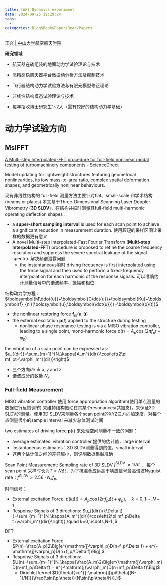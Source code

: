 ```yaml
---
title: (WX) Dynamics experiment
date: 2024-09-25 19:29:24
tags:
  - 
categories: Blog&Book&Paper/Read/Papers
---
```


[王兴 | 中山大学航空航天学院](https://saa.sysu.edu.cn/teacher/347)

**研究领域**

- 航天器在轨组装的地面动力学试验理论与技术
- 高精高稳航天器平台微振动分析方法及抑制技术
- 飞行器结构动力学试验方法与有限元模型修正理论
- 非线性结构模态试验理论与技术

- 每年招收博士研究生1~2人（需有较好的结构动力学基础）

<!-- more -->

# 动力学试验方向

## MsIFFT

[A Multi-step Interpolated-FFT procedure for full-field nonlinear modal testing of turbomachinery components - ScienceDirect](https://www.sciencedirect.com/science/article/pii/S0888327021010852)

Model updating for lightweight structures featuring geometrical nonlinearities, its low mass-to-area ratio, complex spatial deformation shapes, and geometrically nonlinear behaviours.

现有非线性结构的 full-field 测量方法主要针对flat、small-scale 和学术结构(beams or plates)
本文基于Three-Dimensional Scanning Laser Doppler Vibrometry (**3D SLDV**)，在结构共振时测量其full-field multi-harmonic operating deflection shapes：
- a **super-short sampling interval** is used for each scan point to achieve a significant reduction in measurement duration. 使用超短的采样区间让采样的数据更有意义
- A novel Multi-step Interpolated-Fast Fourier Transform (**Multi-step Interpolated-FFT**) procedure is proposed to refine the coarse frequency resolution and suppress the severe spectral leakage of the signal spectra. 解决频谱泄露问题
  - the instantaneous瞬时 driving frequency is first interpolated using the force signal and then used to perform a fixed-frequency interpolation for each harmonic of the response signals. 可以准确估计测量信号中的谐波频率、振幅和相位

结构动力学方程：$\boldsymbol{M\ddot{u}}+\boldsymbol{C\dot{u}}+\boldsymbol{Ku}+\boldsymbol{f}_{nl}(\boldsymbol{u},\boldsymbol{\dot{u}}){=\boldsymbol{p}(t)}$
- the nonlinear restoring force $\boldsymbol{f}_{nl}(\boldsymbol{u},\boldsymbol{\dot{u}})$
- the external excitation $\boldsymbol{p}(t)$ applied to the structure during testing 
  - nonlinear phase resonance testing is via a MISO vibration controller, leading to a single point, mono-harmonic force $p(t)=A_p\cos(2\pi f_pt+\varphi_p)$

the vibration of a scan point can be expressed as: 
$u_{(dir)}=\sum_{m=1}^{N_\kappa}A_m^{(dir)}\cos\left(2\pi mf_pt+\varphi_m^{(dir)}\right)$
- 三个方向$dir\triangleq x,y\mathrm{~and~}z$
- 谐波成分的数量 $N_\kappa$

### Full-field Measurement

MISO vibration controller 使用 force appropriation algorithm(使用单点测量的数据进行反馈调节) 来维持结构振动在其某个resonances(共振态)，来保证3D SLDV的测量。使用3D SLDV来测量各个scan point的XYZ三方向加速度，对每个点测量很小的sample interval 来减少总体测试时间

two estimates of driving force $\boldsymbol{p}(t)$ 来处理空间测量不一致的问题：
- average estimates: vibration controller 提供的估计值，large interval
- Instantaneous estimates：3D SLDV测量得到的值，small interval
- 这两个估计值之间的差异越小，则说明数据集越准确

Scan Point Measurement:
Sampling rate of 3D SLDV $f^{\mathrm{SLDV~}}=1/\Delta t$ ， 每个scan point 采样时长为$T=N\Delta t$，为了抗混叠应远高于响应信号最高谐波Nyquist rate：$f^{\mathrm{SLDV}}>2.56\cdot N_{\kappa}f_{p},$

时间信号：
- External excitation Force: $p(k\Delta t){=A_p\cos(2\pi f_p\Delta t+\varphi_p),}\quad k=0,1\cdots,N-1\mathrm{~,}$
- Response Signals of 3 directions: $u_{(dir)}(k\Delta t){=\sum_{m=1}^{N_\kappa}A_m^{(dir)}\cos\left(2\pi mf_p\Delta t+\varphi_m^{(dir)}\right)},\quad k=0,1\cdots,N-1 ,$

DFT:
- External excitation Force: $P(n)=\frac{A_p}2\Big[e^{\mathrm{j}\varphi_p}D(n-f_p/\Delta f) + e^{-\mathrm{j}\varphi_p}D(n+f_p/\Delta f)\Big],$
- Response Signals of 3 directions: $U(n)=\sum_{m=1}^{N_\kappa}\frac{A_m}2\Big[e^{\mathrm{j}\varphi_m}D(n-mf_p/\Delta f) + e^{-\mathrm{j}\varphi_m}D(n+mf_p/\Delta f)\Big]$
  - Dirichlet kernel $D(\theta){=e^{{-\mathrm{j}\pi\theta[(N-1)/N]}}\frac{\sin(\pi\theta)}{N\sin(\pi\theta/N)}.}$







